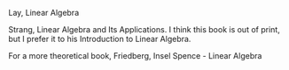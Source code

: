 Lay, Linear Algebra

Strang, Linear Algebra and Its Applications. I think this book is out of print, but I prefer it to his Introduction to Linear Algebra.

For a more theoretical book, Friedberg, Insel Spence - Linear Algebra

